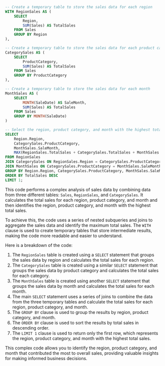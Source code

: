 ```sql
-- Create a temporary table to store the sales data for each region
WITH RegionSales AS (
    SELECT
        Region,
        SUM(Sales) AS TotalSales
    FROM Sales
    GROUP BY Region
),

-- Create a temporary table to store the sales data for each product category
CategorySales AS (
    SELECT
        ProductCategory,
        SUM(Sales) AS TotalSales
    FROM Sales
    GROUP BY ProductCategory
),

-- Create a temporary table to store the sales data for each month
MonthSales AS (
    SELECT
        MONTH(SaleDate) AS SaleMonth,
        SUM(Sales) AS TotalSales
    FROM Sales
    GROUP BY MONTH(SaleDate)
)

-- Select the region, product category, and month with the highest total sales
SELECT
    Region.Region,
    CategorySales.ProductCategory,
    MonthSales.SaleMonth,
    MAX(RegionSales.TotalSales + CategorySales.TotalSales + MonthSales.TotalSales) AS TotalSales
FROM RegionSales
JOIN CategorySales ON RegionSales.Region = CategorySales.ProductCategory
JOIN MonthSales ON CategorySales.ProductCategory = MonthSales.SaleMonth
GROUP BY Region.Region, CategorySales.ProductCategory, MonthSales.SaleMonth
ORDER BY TotalSales DESC
LIMIT 1;
```

This code performs a complex analysis of sales data by combining data from three different tables: `Sales`, `RegionSales`, and `CategorySales`. It calculates the total sales for each region, product category, and month and then identifies the region, product category, and month with the highest total sales.

To achieve this, the code uses a series of nested subqueries and joins to aggregate the sales data and identify the maximum total sales. The `WITH` clause is used to create temporary tables that store intermediate results, making the code more readable and easier to understand.

Here is a breakdown of the code:

1. The `RegionSales` table is created using a `SELECT` statement that groups the sales data by region and calculates the total sales for each region.
2. The `CategorySales` table is created using a similar `SELECT` statement that groups the sales data by product category and calculates the total sales for each category.
3. The `MonthSales` table is created using another `SELECT` statement that groups the sales data by month and calculates the total sales for each month.
4. The main `SELECT` statement uses a series of joins to combine the data from the three temporary tables and calculate the total sales for each region, product category, and month.
5. The `GROUP BY` clause is used to group the results by region, product category, and month.
6. The `ORDER BY` clause is used to sort the results by total sales in descending order.
7. The `LIMIT 1` clause is used to return only the first row, which represents the region, product category, and month with the highest total sales.

This complex code allows you to identify the region, product category, and month that contributed the most to overall sales, providing valuable insights for making informed business decisions.